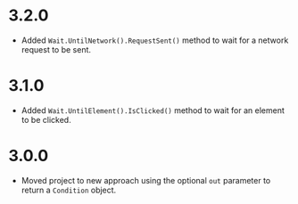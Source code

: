 ﻿# 3.2.0
* Added `Wait.UntilNetwork().RequestSent()` method to wait for a network request to be sent.

# 3.1.0
* Added `Wait.UntilElement().IsClicked()` method to wait for an element to be clicked.

# 3.0.0
* Moved project to new approach using the optional `out` parameter to return a `Condition` object.